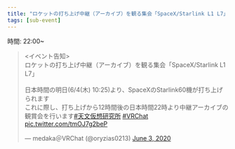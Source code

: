 ```yaml
---
title: "ロケットの打ち上げ中継（アーカイブ）を観る集会「SpaceX/Starlink L1 L7」"
tags: [sub-event]
---
```


時間: 22:00~

<blockquote class="twitter-tweet" data-theme="dark"><p lang="ja" dir="ltr">&lt;イベント告知&gt;<br>ロケットの打ち上げ中継（アーカイブ）を観る集会「SpaceX/Starlink L1 L7」<br><br>日本時間の明日(6/4(木) 10:25)より、SpaceXのStarlink60機が打ち上げられます<br>これに際し、打ち上げから12時間後の日本時間22時より中継アーカイブの観賞会を行います<a href="https://twitter.com/hashtag/%E5%A4%A9%E6%96%87%E4%BB%AE%E6%83%B3%E7%A0%94%E7%A9%B6%E6%89%80?src=hash&amp;ref_src=twsrc%5Etfw">#天文仮想研究所</a> <a href="https://twitter.com/hashtag/VRChat?src=hash&amp;ref_src=twsrc%5Etfw">#VRChat</a> <a href="https://t.co/tmOJ7g2beP">pic.twitter.com/tmOJ7g2beP</a></p>&mdash; medaka＠VRChat (@oryzias0213) <a href="https://twitter.com/oryzias0213/status/1268133963857408000?ref_src=twsrc%5Etfw">June 3, 2020</a></blockquote> <script async src="https://platform.twitter.com/widgets.js" charset="utf-8"></script>

